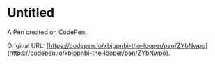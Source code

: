 # Untitled

A Pen created on CodePen.

Original URL: [https://codepen.io/xbippnbi-the-looper/pen/ZYbNwpo](https://codepen.io/xbippnbi-the-looper/pen/ZYbNwpo).

